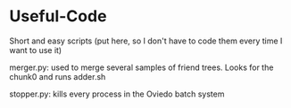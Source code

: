 # Useful-Code
Short and easy scripts (put here, so I don't have to code them every time I want to use it)

merger.py: used to merge several samples of friend trees. Looks for the chunk0 and runs adder.sh

stopper.py: kills every process in the Oviedo batch system
